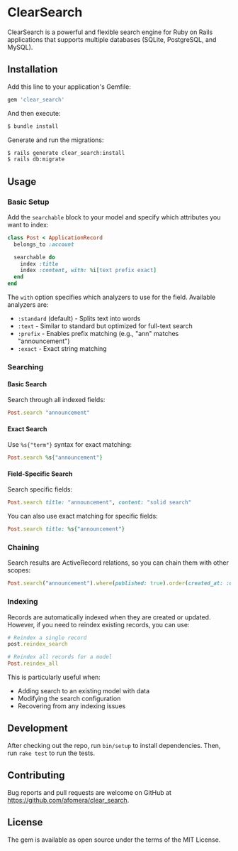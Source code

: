 # ClearSearch

ClearSearch is a powerful and flexible search engine for Ruby on Rails applications that supports multiple databases (SQLite, PostgreSQL, and MySQL).

## Installation

Add this line to your application's Gemfile:

```ruby
gem 'clear_search'
```

And then execute:

```bash
$ bundle install
```

Generate and run the migrations:

```bash
$ rails generate clear_search:install
$ rails db:migrate
```

## Usage

### Basic Setup

Add the `searchable` block to your model and specify which attributes you want to index:

```ruby
class Post < ApplicationRecord
  belongs_to :account

  searchable do
    index :title
    index :content, with: %i[text prefix exact]
  end
end
```

The `with` option specifies which analyzers to use for the field. Available analyzers are:

- `:standard` (default) - Splits text into words
- `:text` - Similar to standard but optimized for full-text search
- `:prefix` - Enables prefix matching (e.g., "ann" matches "announcement")
- `:exact` - Exact string matching

### Searching

#### Basic Search

Search through all indexed fields:

```ruby
Post.search "announcement"
```

#### Exact Search

Use `%s{"term"}` syntax for exact matching:

```ruby
Post.search %s{"announcement"}
```

#### Field-Specific Search

Search specific fields:

```ruby
Post.search title: "announcement", content: "solid search"
```

You can also use exact matching for specific fields:

```ruby
Post.search title: %s{"announcement"}
```

### Chaining

Search results are ActiveRecord relations, so you can chain them with other scopes:

```ruby
Post.search("announcement").where(published: true).order(created_at: :desc)
```

### Indexing

Records are automatically indexed when they are created or updated. However, if you need to reindex existing records, you can use:

```ruby
# Reindex a single record
post.reindex_search

# Reindex all records for a model
Post.reindex_all
```

This is particularly useful when:

- Adding search to an existing model with data
- Modifying the search configuration
- Recovering from any indexing issues

## Development

After checking out the repo, run `bin/setup` to install dependencies. Then, run `rake test` to run the tests.

## Contributing

Bug reports and pull requests are welcome on GitHub at https://github.com/afomera/clear_search.

## License

The gem is available as open source under the terms of the MIT License.
